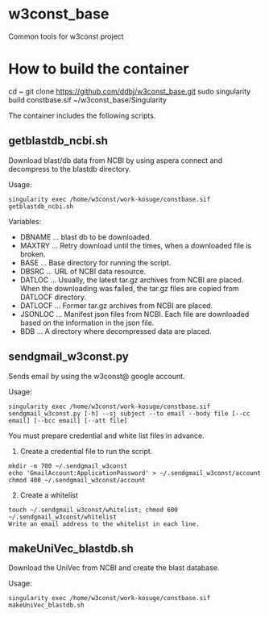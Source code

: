 # w3const_base
Common tools for w3const project

# How to build the container
cd ~
git clone https://github.com/ddbj/w3const_base.git
sudo singularity build constbase.sif ~/w3const_base/Singularity

The container includes the following scripts.

## getblastdb_ncbi.sh
Download blast/db data from NCBI by using aspera connect and decompress to the blastdb directory.

Usage:
~~~
singularity exec /home/w3const/work-kosuge/constbase.sif getblastdb_ncbi.sh
~~~

Variables:

* DBNAME ... blast db to be downloaded.
* MAXTRY ... Retry download until the times, when a downloaded file is broken.
* BASE ... Base directory for running the script.
* DBSRC ... URL of NCBI data resource.
* DATLOC ... Usually, the latest tar.gz archives from NCBI are placed. When the downloading was failed, the tar.gz files are copied from DATLOCF directory.
* DATLOCF ... Former tar.gz archives from NCBI are placed.
* JSONLOC ... Manifest json files from NCBI. Each file are downloaded based on the information in the json file.
* BDB ... A directory where decompressed data are placed.

## sendgmail_w3const.py
Sends email by using the w3const@ google account.

Usage:
~~~
singularity exec /home/w3const/work-kosuge/constbase.sif sendgmail_w3const.py [-h] --sj subject --to email --body file [--cc email] [--bcc email] [--att file]
~~~

You must prepare credential and white list files in advance.
1. Create a credential file to run the script.
~~~  
mkdir -m 700 ~/.sendgmail_w3const
echo 'GmailAccount:ApplicationPassword' > ~/.sendgmail_w3const/account
chmod 400 ~/.sendgmail_w3const/account
~~~
2. Create a whitelist
~~~
touch ~/.sendgmail_w3const/whitelist; chmod 600 ~/.sendgmail_w3const/whitelist
Write an email address to the whitelist in each line.
~~~

## makeUniVec_blastdb.sh
Download the UniVec from NCBI and create the blast database.

Usage:
~~~
singularity exec /home/w3const/work-kosuge/constbase.sif makeUniVec_blastdb.sh
~~~